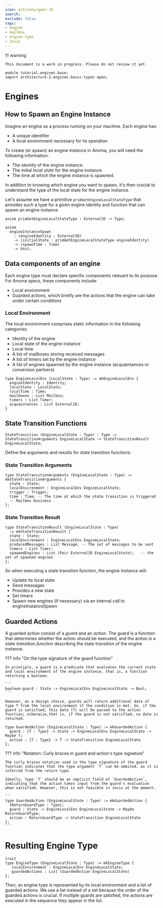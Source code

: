 ```yaml
---
icon: octicons/gear-16
search:
exclude: false
tags:
- engine
- mailbox
- engine-type
- Juvix
---
```


!!! warning

    This document is a work in progress. Please do not review it yet.

```juvix hide
module tutorial.engines.base;
import architecture-2.engines.basic-types open;
```

# Engines

## How to Spawn an Engine Instance

Imagine an engine as a process running on your machine. Each engine has:

- A unique identifier
- A local environment necessary for its operation

To create (or spawn) an engine instance in Anoma, you will need the following information:

- The _identity_ of the engine instance.
- The initial _local state_ for the engine instance.
- The time at which the engine instance is spawned.

In addition to knowing which engine you want to spawn, it's then crucial to understand the type of the local state for the engine instance.  

Let's assume we have a primitive `primGetEngineLocalStateType` that provides such a type for a given engine identity and function that can spawn an engine instance.

```juvix
axiom primGetEngineLocalStateType : ExternalID -> Type;
```

```juvix
axiom 
  engineInstanceSpawn
    : (engineIdentity : ExternalID)
    -> (initialState : primGetEngineLocalStateType engineIdentity)
    -> (spawnTime : Time)
    -> Unit;
```

## Data components of an engine

Each engine type must declare specific components relevant to its purpose. 
For Anoma specs, these components include:

- Local environment
- Guarded actions, which briefly are the actions that the engine can take under certain conditions


### Local Environment

The local environment comprises static information in the following categories:

- Identity of the engine
- Local state of the engine instance
- Local time
- A list of mailboxes storing received messages
- A list of timers set by the engine instance
- A list of engines spawned by the engine instance (acquaintances or conversion
  partners)

<!-- As part of the local state, we have specific-types. Not sure if it's useful to have that info seperately. -->


```juvix
type EngineLocalEnv (LocalState : Type) := mkEngineLocalEnv {
  engineIdentity : Identity;
  localState : LocalState;
  localTime : Time;
  mailboxes : List Mailbox;
  timers : List Timer;
  acquaintances : List ExternalID;
}
```

## State Transition Functions

```juvix
StateTransition (EngineLocalState : Type) : Type := StateTransitionArguments EngineLocalState -> StateTransitionResult EngineLocalState;
```

Define the arguments and results for state transition functions:

### State Transition Arguments

```juvix
type StateTransitionArguments (EngineLocalState : Type) := mkStateTransitionArguments {
  state : State;
  localEnvironment : EngineLocalEnv EngineLocalState;
  trigger : Trigger;
  time : Time; -- The time at which the state transition is triggered
  -- Mailbox business
};
```

<!-- This is more involved for sure, for now, we can keep it simple. -->

### State Transition Result

```juvix
type StateTransitionResult (EngineLocalState : Type)
  := mkStateTransitionResult {
  state : State;
  localEnvironment : EngineLocalEnv EngineLocalState;
  producedMessages : List Message; -- The set of messages to be sent
  timers : List Timer;
  spawnedEngines : List (Pair ExternalID EngineLocalState);   -- the set of spawned engines
};
```

So when executing a state transition function, the engine instance will:

- Update its local state
- Send messages
- Provides a new state
- Set timers
- Spawn new engines (if necessary) via an internal call to engineInstanceSpawn

## Guarded Actions

A guarded action consist of a _guard_ and an _action_. The guard is a
  function that determines whether the action should be executed, and the action
  is a _state transition function_ describing the state transition of the engine
  instance.

??? info "On the type signature of the guard function"

    In principle, a guard is a predicate that evaluates the current state and local environment of the engine instance, that is, a function returning a boolean. 
    
    ```
    boolean-guard : State -> EngineLocalEnv EngineLocalState -> Bool;
    ```
    
    However, as a design choice, guards will return additional data of type T from the local environment if the condition is met. So, if the guard is satisfied, this data (T) will be passed to the action function; otherwise,that is, if the guard is not satisfied, no data is returned.
    

```juvix
type GuardedAction (EngineLocalState : Type) := mkGuardedAction {
  guard : {T : Type} -> State -> EngineLocalEnv EngineLocalState -> Maybe T;
  action : {T : Type} -> T -> StateTransition EngineLocalState
};
```

??? info "Notation: Curly braces in guard and action's type signature"

    The curly braces notation used in the type signature of the guard function indicates that the type argument `T` can be ommited, as it is inferred from the return type.

    Ideally, type `T` should be an implicit field of `GuardedAction`, indicating that the action takes input from the guard's evaluation when satisfied. However, this is not feasible in Juvix at the moment.

    ```
    type GuardedAction (EngineLocalState : Type) := mkGuardedAction {
      {ReturnGuardType : Type};
      guard : State -> EngineLocalEnv EngineLocalState -> Maybe ReturnGuardType;
      action : ReturnGuardType -> StateTransition EngineLocalState
    };
    ```

# Resulting Engine Type

```juvix
trait
type EngineType (EngineLocalState : Type) := mkEngineType {
   localEnvironment : EngineLocalEnv EngineLocalState;
   guardedActions : List (GuardedAction EngineLocalState)
};
```

Then, an engine type is represented by its local environment and a list of guarded actions. We use a list instead of a set because the order of the guarded actions is crucial. If multiple guards are satisfied, the actions are executed in the sequence they appear in the list.
